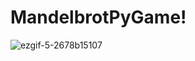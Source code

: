 # MandelbrotPyGame!
![ezgif-5-2678b15107](https://user-images.githubusercontent.com/58479551/209479038-e72c452b-b8ea-4a88-ad8e-2749c03d8edd.gif)
